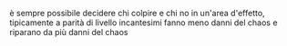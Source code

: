 è sempre possibile decidere chi colpire e chi no in un'area d'effetto, tipicamente a parità di livello incantesimi fanno meno danni del chaos e riparano da più danni del chaos